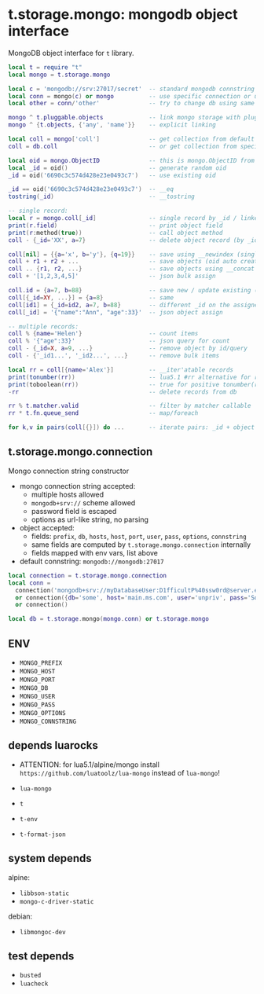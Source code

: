 # t.storage.mongo: mongodb object interface
MongoDB object interface for `t` library.
```lua
local t = require "t"
local mongo = t.storage.mongo

local c = 'mongodb://srv:27017/secret'  -- standard mongodb connstring format
local conn = mongo(c) or mongo          -- use specific connection or use t.env defaults
local other = conn/'other'              -- try to change db using same credentials

mongo ^ t.pluggable.objects             -- link mongo storage with pluggable objects by name
mongo ^ {t.objects, {'any', 'name'}}    -- explicit linking

local coll = mongo['coll']              -- get collection from default mongo connection db
coll = db.coll                          -- or get collection from specific db

local oid = mongo.ObjectID              -- this is mongo.ObjectID from lua-mongo
local _id = oid()                       -- generate random oid
_id = oid('6690c3c574d428e23e0493c7')   -- use existing oid

_id == oid('6690c3c574d428e23e0493c7')  -- __eq
tostring(_id)                           -- __tostring

-- single record:
local r = mongo.coll[_id]               -- single record by _id / linked object index field
print(r.field)                          -- print object field
print(r:method(true))                   -- call object method
coll - {_id='XX', a=7}                  -- delete object record (by _id / index field)

coll[nil] = {{a='x', b='y'}, {q=19}}    -- save using __newindex (single object / bulk)
coll + r1 + r2 + ...                    -- save objects (oid auto created)
coll .. {r1, r2, ...}                   -- save objects using __concat
coll + '[1,2,3,4,5]'                    -- json bulk assign

coll.id = {a=7, b=88}                   -- save new / update existing (oid specified)
coll[{_id=XY, ...}] = {a=8}             -- same
coll[id1] = {_id=id2, a=7, b=88}        -- different _id on the assigned object is zeroed
coll[_id] = '{"name":"Ann", "age":33}'  -- json object assign

-- multiple records:
coll % {name='Helen'}                   -- count items
coll % '{"age":33}'                     -- json query for count
coll - {_id=X, a=9, ...}                -- remove object by id/query
coll - {'_id1...', '_id2...', ...}      -- remove bulk items

local rr = coll[{name='Alex'}]          -- __iter'atable records
print(tonumber(rr))                     -- lua5.1 #rr alternative for records length
print(toboolean(rr))                    -- true for positive tonumber(rr)
-rr                                     -- delete records from db

rr % t.matcher.valid                    -- filter by matcher callable
rr * t.fn.queue_send                    -- map/foreach

for k,v in pairs(coll[{}]) do ...       -- iterate pairs: _id + object
```

## t.storage.mongo.connection
Mongo connection string constructor
- mongo connection string accepted:
  - multiple hosts allowed
  - `mongodb+srv://` scheme allowed
  - password field is escaped
  - options as url-like string, no parsing
- object accepted:
  - fields: `prefix`, `db`, `hosts`, `host`, `port`, `user`, `pass`, `options`, `connstring`
  - same fields are computed by `t.storage.mongo.connection` internally
  - fields mapped with env vars, list above
- default connstring: `mongodb://mongodb:27017`

```lua
local connection = t.storage.mongo.connection
local conn = 
  connection('mongodb+srv://myDatabaseUser:D1fficultP%40ssw0rd@server.example.com/db')
  or connection({db='some', host='main.ms.com', user='unpriv', pass='SoME%%@@!!'})
  or connection()

local db = t.storage.mongo(mongo.conn) or t.storage.mongo
```

## ENV
- `MONGO_PREFIX`
- `MONGO_HOST`
- `MONGO_PORT`
- `MONGO_DB`
- `MONGO_USER`
- `MONGO_PASS`
- `MONGO_OPTIONS`
- `MONGO_CONNSTRING`

## depends luarocks
- ATTENTION: for lua5.1/alpine/mongo install `https://github.com/luatoolz/lua-mongo` instead of `lua-mongo`!

- `lua-mongo`
- `t`
- `t-env`
- `t-format-json`

## system depends
alpine:
- `libbson-static`
- `mongo-c-driver-static`

debian:
- `libmongoc-dev`

## test depends
- `busted`
- `luacheck`
